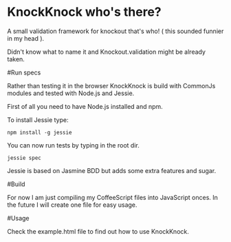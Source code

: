 # KnockKnock who's there?

A small validation framework for knockout that's who! ( this sounded funnier in my head ). 

Didn't know what to name it and Knockout.validation might be already taken.

#Run specs

Rather than testing it in the browser KnockKnock  is build with CommonJs modules and tested with Node.js and Jessie. 

First of all you need to have Node.js installed and npm. 

To install Jessie type:

    npm install -g jessie


You can now run tests by typing in the root dir.

    jessie spec 

Jessie is based on Jasmine BDD but adds some extra features and sugar.

#Build 

For now I am just compiling my CoffeeScript files into JavaScript onces. In the future I will create one file for easy usage.


#Usage

Check the example.html file to find out how to use KnockKnock.
